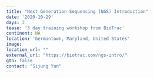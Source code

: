 ```yaml
---
title: "Next Generation Sequencing (NGS) Introduction"
date: '2020-10-29'
days: 3
tease: '3 day training workshop from BioTrac'
continent: NA
location: 'Germantown, Maryland, United States'
image: 
location_url: ""
external_url: "https://biotrac.com/ngs-intro/"
gtn: false
contact: "Sijung Yun"
---
```

